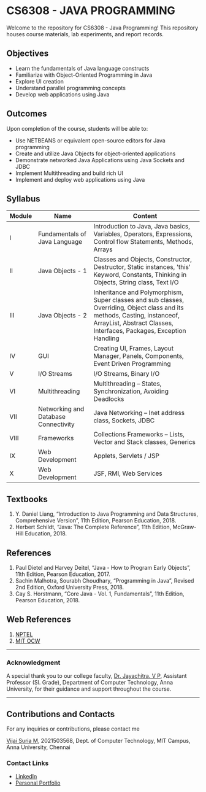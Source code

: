 # CS6308 - JAVA PROGRAMMING

Welcome to the repository for CS6308 - Java Programming! This repository houses course materials, lab experiments, and report records.

## Objectives

- Learn the fundamentals of Java language constructs
- Familiarize with Object-Oriented Programming in Java
- Explore UI creation
- Understand parallel programming concepts
- Develop web applications using Java

## Outcomes

Upon completion of the course, students will be able to:

- Use NETBEANS or equivalent open-source editors for Java programming
- Create and utilize Java Objects for object-oriented applications
- Demonstrate networked Java Applications using Java Sockets and JDBC
- Implement Multithreading and build rich UI
- Implement and deploy web applications using Java

## Syllabus

| Module | Name                                 | Content                                                                                                                                                                                           |
| ------ | ------------------------------------ | ------------------------------------------------------------------------------------------------------------------------------------------------------------------------------------------------- |
| I      | Fundamentals of Java Language        | Introduction to Java, Java basics, Variables, Operators, Expressions, Control flow Statements, Methods, Arrays                                                                                    |
| II     | Java Objects - 1                     | Classes and Objects, Constructor, Destructor, Static instances, 'this' Keyword, Constants, Thinking in Objects, String class, Text I/O                                                            |
| III    | Java Objects - 2                     | Inheritance and Polymorphism, Super classes and sub classes, Overriding, Object class and its methods, Casting, instanceof, ArrayList, Abstract Classes, Interfaces, Packages, Exception Handling |
| IV     | GUI                                  | Creating UI, Frames, Layout Manager, Panels, Components, Event Driven Programming                                                                                                                 |
| V      | I/O Streams                          | I/O Streams, Binary I/O                                                                                                                                                                           |
| VI     | Multithreading                       | Multithreading – States, Synchronization, Avoiding Deadlocks                                                                                                                                      |
| VII    | Networking and Database Connectivity | Java Networking – Inet address class, Sockets, JDBC                                                                                                                                               |
| VIII   | Frameworks                           | Collections Frameworks – Lists, Vector and Stack classes, Generics                                                                                                                                |
| IX     | Web Development                      | Applets, Servlets / JSP                                                                                                                                                                           |
| X      | Web Development                      | JSF, RMI, Web Services                                                                                                                                                                            |

## Textbooks

1. Y. Daniel Liang, “Introduction to Java Programming and Data Structures, Comprehensive Version”, 11th Edition, Pearson Education, 2018.
2. Herbert Schildt, “Java: The Complete Reference”, 11th Edition, McGraw-Hill Education, 2018.

## References

1. Paul Dietel and Harvey Deitel, “Java - How to Program Early Objects”, 11th Edition, Pearson Education, 2017.
2. Sachin Malhotra, Sourabh Choudhary, “Programming in Java”, Revised 2nd Edition, Oxford University Press, 2018.
3. Cay S. Horstmann, “Core Java - Vol. 1, Fundamentals”, 11th Edition, Pearson Education, 2018.

## Web References

1. [NPTEL](https://nptel.ac.in/)
2. [MIT OCW](https://ocw.mit.edu/)

---

### Acknowledgment

A special thank you to our college faculty, [Dr. Jayachitra. V P](http://www.ct.mitindia.edu/dct/#/home/people/staffs/profile/67068), Assistant Professor (Sl. Grade), Department of Computer Technology, Anna University, for their guidance and support throughout the course.

---

## Contributions and Contacts

For any inquiries or contributions, please contact me

[Vijai Suria M](mailto:vijaisuriam@gmail.com),
2021503568,
Dept. of Computer Technology,
MIT Campus, Anna University, 
Chennai

### Contact Links

- [LinkedIn](https://www.linkedin.com/in/vijaisuria)
- [Personal Portfolio](https://vijaisuria.github.io/)
